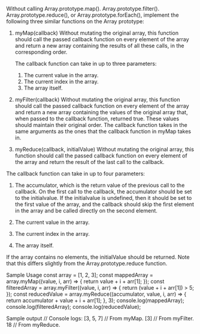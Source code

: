 Without calling Array.prototype.map(). Array.prototype.filter(). Array.prototype.reduce(), or Array.prototype.forEach(), implement the following three similar functions on the Array prototype:

1. myMap(callback)
Without mutating the original array, this function should call the passed callback function on every element of the array and return a new array containing the results of all these calls, in the corresponding order.

    The callback function can take in up to three parameters:
      1. The current value in the array.
      2. The current index in the array.
      3. The array itself.


2. myFilter(callback)
Without mutating the original array, this function should call the passed callback function on every element of the array and return a new array containing the values of the original array that, when passed to the callback function, returned true. These values should maintain their original order.
The callback function takes in the same arguments as the ones that the callback function in myMap takes in.

3. myReduce(callback, initialValue)
Without mutating the original array, this function should call the passed callback function on every element of the array and return the result of the last call to the callback.

The callback function can take in up to four parameters:

1. The accumulator, which is the return value of the previous call to the callback. On the first call to the callback, the accumulator should be set to the initialvalue. If the initialvalue is undefined, then it should be set to the first value of the array, and the callback should skip the first element in the array and be called directly on the second element.

2. The current value in the array.

3. The current index in the array.

4. The array itself.

If the array contains no elements, the initialValue should be returned. Note that this differs slightly from the Array.prototype.reduce function.

Sample Usage
const array = [1, 2, 3];
const mappedArray = array.myMap((value, i, arr) => { return value + i + arr[1];
});
const filteredArray = array.myFilter((value, i, arr) => { return (value + i + arr[1]) > 5;
});
const reducedValue = array.myReduce((accumulator, value, i, arr) => { return accumulator + value + i + arr[1];
}, 3);
console.log(mappedArray);
console.log(filteredArray);
console.log(reducedValue);


Sample output
// Console logs:
[3, 5, 7] // From myMap.
[3] // From myFilter.
18 // From myReduce.
